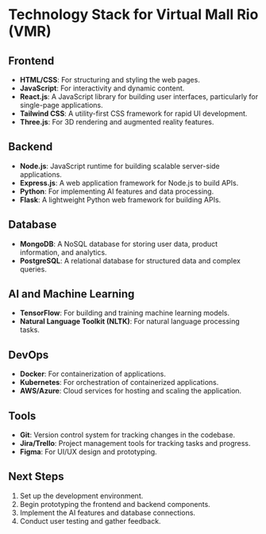 # Technology Stack for Virtual Mall Rio (VMR)

## Frontend
- **HTML/CSS**: For structuring and styling the web pages.
- **JavaScript**: For interactivity and dynamic content.
- **React.js**: A JavaScript library for building user interfaces, particularly for single-page applications.
- **Tailwind CSS**: A utility-first CSS framework for rapid UI development.
- **Three.js**: For 3D rendering and augmented reality features.

## Backend
- **Node.js**: JavaScript runtime for building scalable server-side applications.
- **Express.js**: A web application framework for Node.js to build APIs.
- **Python**: For implementing AI features and data processing.
- **Flask**: A lightweight Python web framework for building APIs.

## Database
- **MongoDB**: A NoSQL database for storing user data, product information, and analytics.
- **PostgreSQL**: A relational database for structured data and complex queries.

## AI and Machine Learning
- **TensorFlow**: For building and training machine learning models.
- **Natural Language Toolkit (NLTK)**: For natural language processing tasks.

## DevOps
- **Docker**: For containerization of applications.
- **Kubernetes**: For orchestration of containerized applications.
- **AWS/Azure**: Cloud services for hosting and scaling the application.

## Tools
- **Git**: Version control system for tracking changes in the codebase.
- **Jira/Trello**: Project management tools for tracking tasks and progress.
- **Figma**: For UI/UX design and prototyping.

## Next Steps
1. Set up the development environment.
2. Begin prototyping the frontend and backend components.
3. Implement the AI features and database connections.
4. Conduct user testing and gather feedback.
